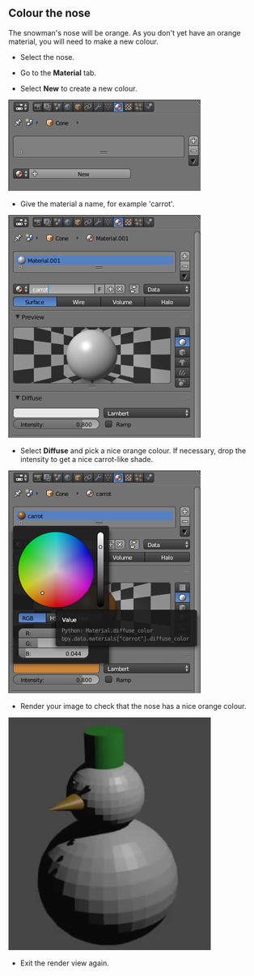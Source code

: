 ## Colour the nose

The snowman's nose will be orange. As you don't yet have an orange material, you will need to make a new colour.

+ Select the nose.

+ Go to the **Material** tab.

+ Select **New** to create a new colour.

![New colour](images/blender-material-cone-new.png)

+ Give the material a name, for example 'carrot'.

![Name the material](images/blender-material-cone-name.png)

+ Select **Diffuse** and pick a nice orange colour. If necessary, drop the intensity to get a nice carrot-like shade.

![Select the colour](images/blender-material-cone-colour.png)

+ Render your image to check that the nose has a nice orange colour.

![Render the cone](images/blender-snowman-orange-nose.png)

+ Exit the render view again.
